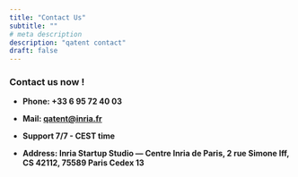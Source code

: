 ```yaml
---
title: "Contact Us"
subtitle: ""
# meta description
description: "qatent contact"
draft: false
---
```



### Contact us now !

* **Phone: +33 6 95 72 40 03** 

* **Mail: qatent@inria.fr**

* **Support 7/7 - CEST time**

* **Address: Inria Startup Studio — Centre Inria de Paris, 2 rue Simone Iff, CS 42112, 75589 Paris Cedex 13**